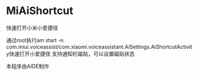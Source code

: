 # MiAiShortcut
快速打开小米小爱捷径

通过root执行am start -n com.miui.voiceassist/com.xiaomi.voiceassistant.AiSettings.AiShortcutActivity快速打开小爱捷径
支持通知栏磁贴，可以设置磁贴状态

本程序由AIDE制作

